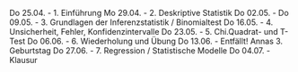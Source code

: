 Do 25.04. - 1. Einführung
Mo 29.04. - 2. Deskriptive Statistik
Do 02.05. - 
Do 09.05. - 3. Grundlagen der Inferenzstatistik / Binomialtest
Do 16.05. - 4. Unsicherheit, Fehler, Konfidenzintervalle
Do 23.05. - 5. Chi.Quadrat- und T-Test
Do 06.06. - 6. Wiederholung und Übung
Do 13.06. - Entfällt! Annas 3. Geburtstag
Do 27.06. - 7. Regression / Statistische Modelle
Do 04.07. - Klausur
